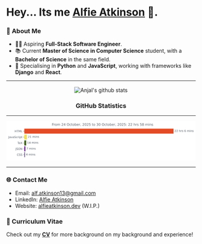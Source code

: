 # Hey... Its me [Alfie Atkinson](https://alfieatkinson.dev) 👋.

### 📝 **About Me** 

-   👨‍💻 Aspiring **Full-Stack Software Engineer**.
-   📚 Current **Master of Science in Computer Science** student, with a **Bachelor of Science** in the same field.
-   🐍 Specialising in **Python** and **JavaScript**, working with frameworks like **Django** and **React**.

---

<p align="center">
 <img src="https://github-readme-stats.vercel.app/api/?username=alfieatkinson&count_private=true&theme=tokyonight&showicons=true" align="center" alt="Anjal's github stats" />

 <h3 align="center">GitHub Statistics</h3>
</p>

---

<img
  src="https://github.com/alfieatkinson/alfieatkinson/blob/main/images/stat.svg"
  alt="Alfie's WakaTime Activity"
/>

---

### 🌐 Contact Me
- Email: [alf.atkinson13@gmail.com](mailto:alf.atkinson13@gmail.com)
- LinkedIn: [Alfie Atkinson](https:://www.linkedin.com/in/alfieatkinson/)
- Website: [alfieatkinson.dev](https://alfieatkinson.dev) (W.I.P.)

### 📄 Curriculum Vitae
Check out my **[CV](https://github.com/alfieatkinson/Curriculum-Vitae/blob/main/main.pdf)** for more background on my background and experience!
